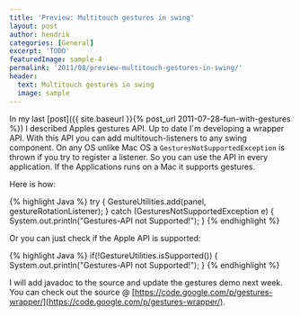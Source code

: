 ```yaml
---
title: 'Preview: Multitouch gestures in swing'
layout: post
author: hendrik
categories: [General]
excerpt: 'TODO'
featuredImage: sample-4
permalink: '2011/08/preview-multitouch-gestures-in-swing/'
header:
  text: Multitouch gestures in swing
  image: sample
---
```

In my last [post]({{ site.baseurl }}{% post_url 2011-07-28-fun-with-gestures %}) I described Apples gestures API. Up to date I´m developing a wrapper API. With this API you can add multitouch-listeners to any swing component. On any OS unlike Mac OS a `GesturesNotSupportedException` is thrown if you try to register a listener. So you can use the API in every application. If the Applications runs on a Mac it supports gestures.

Here is how:

{% highlight Java %}
try {
  GestureUtilities.add(panel, gestureRotationListener);
} catch (GesturesNotSupportedException e) {
  System.out.println("Gestures-API not Supported!");
}
{% endhighlight %}

Or you can just check if the Apple API is supported:

{% highlight Java %}
if(!GestureUtilities.isSupported()) {
  System.out.println("Gestures-API not Supported!");
}
{% endhighlight %}

I will add javadoc to the source and update the gestures demo next week. You can check out the source @ [https://code.google.com/p/gestures-wrapper/](https://code.google.com/p/gestures-wrapper/).
